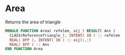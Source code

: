 # Area

Returns the area of triangle

```fortran
MODULE FUNCTION Area( refelem, xij ) RESULT( Ans )
  CLASS(ReferenceTriangle_), INTENT( IN ) :: refelem
  REAL( DFP ), INTENT( IN ) :: xij(:,:)
  REAL( DFP ) :: Ans
END FUNCTION Area
```
